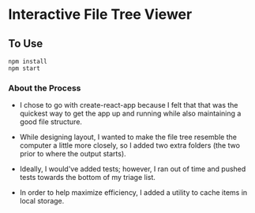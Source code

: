 # Interactive File Tree Viewer

## To Use

```shell
npm install
npm start
```

### About the Process

- I chose to go with create-react-app because I felt that that was the quickest
  way to get the app up and running while also maintaining a good file
  structure.

- While designing layout, I wanted to make the file tree resemble the computer a
  little more closely, so I added two extra folders (the two prior to where the
  output starts).

- Ideally, I would've added tests; however, I ran out of time and pushed tests
  towards the bottom of my triage list.

- In order to help maximize efficiency, I added a utility to cache items in
  local storage. 